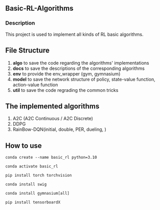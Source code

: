 ## Basic-RL-Algorithms 

### Description
This project is used to implement all kinds of RL basic algorithms.

## File Structure
1. **algo** to save the code regarding the algorithms' implementations
2. **docs** to save the descriptions of the corresponding algorithms
3. **env** to provide the env_wrapper (gym, gymnasium)
4. **model** to save the network structure of policy, state-value function, action-value function
5. **util** to save the code regrading the common tricks


## The implemented algorithms
1. A2C (A2C Continuous / A2C Discrete)
2. DDPG
3. RainBow-DQN(initial, double, PER, dueling, )

## How to use

`conda create --name basic_rl python=3.10`

`conda activate basic_rl`

`pip install torch torchvision`

`conda install swig`

`conda install gymnasium[all]`

`pip install tensorboardX`



